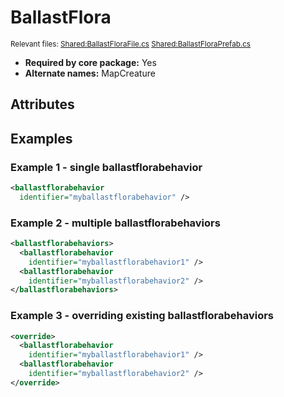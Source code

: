 # BallastFlora

<sup>Relevant files: [Shared:BallastFloraFile.cs](https://github.com/Regalis11/Barotrauma/blob/master/Barotrauma/BarotraumaShared/SharedSource/ContentManagement/ContentFile/BallastFloraFile.cs) [Shared:BallastFloraPrefab.cs](https://github.com/Regalis11/Barotrauma/blob/master/Barotrauma/BarotraumaShared/SharedSource/Map/Creatures/BallastFloraPrefab.cs)</sup>

- **Required by core package:** Yes
- **Alternate names:** MapCreature

## Attributes



## Examples

### Example 1 - single ballastflorabehavior

```xml
<ballastflorabehavior
  identifier="myballastflorabehavior" />
```

### Example 2 - multiple ballastflorabehaviors

```xml
<ballastflorabehaviors>
  <ballastflorabehavior
    identifier="myballastflorabehavior1" />
  <ballastflorabehavior
    identifier="myballastflorabehavior2" />
</ballastflorabehaviors>
```

### Example 3 - overriding existing ballastflorabehaviors

```xml
<override>
  <ballastflorabehavior
    identifier="myballastflorabehavior1" />
  <ballastflorabehavior
    identifier="myballastflorabehavior2" />
</override>
```

